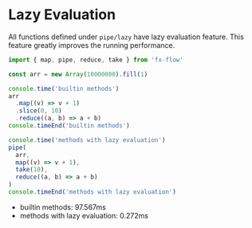 # Lazy Evaluation

All functions defined under `pipe/lazy` have lazy evaluation feature. This feature greatly improves the running performance.

```typescript
import { map, pipe, reduce, take } from 'fx-flow'

const arr = new Array(10000000).fill(1)

console.time('builtin methods')
arr
  .map((v) => v + 1)
  .slice(0, 10)
  .reduce((a, b) => a + b)
console.timeEnd('builtin methods')

console.time('methods with lazy evaluation')
pipe(
  arr,
  map((v) => v + 1),
  take(10),
  reduce((a, b) => a + b)
)
console.timeEnd('methods with lazy evaluation')
```

- builtin methods: 97.567ms
- methods with lazy evaluation: 0.272ms
